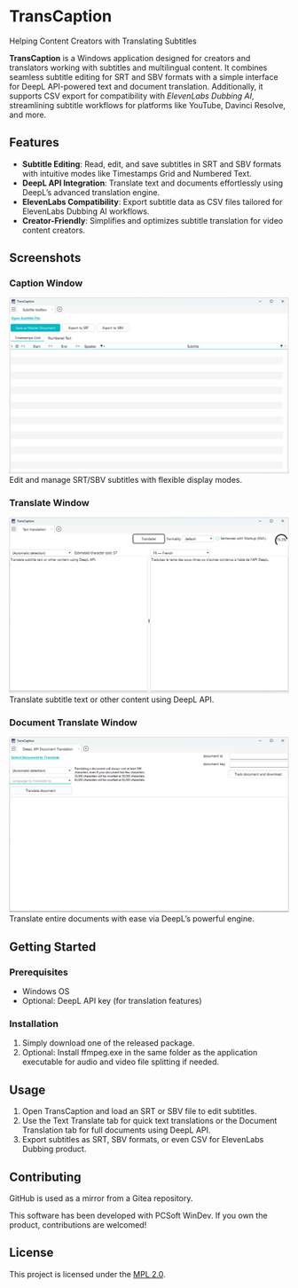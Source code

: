 # TransCaption

Helping Content Creators with Translating Subtitles

**TransCaption** is a Windows application designed for creators and translators working with subtitles and multilingual content. It combines seamless subtitle editing for SRT and SBV formats with a simple interface for DeepL API-powered text and document translation. Additionally, it supports CSV export for compatibility with _ElevenLabs Dubbing AI_, streamlining subtitle workflows for platforms like YouTube, Davinci Resolve, and more.

## Features

- **Subtitle Editing**: Read, edit, and save subtitles in SRT and SBV formats with intuitive modes like Timestamps Grid and Numbered Text.
- **DeepL API Integration**: Translate text and documents effortlessly using DeepL’s advanced translation engine.
- **ElevenLabs Compatibility**: Export subtitle data as CSV files tailored for ElevenLabs Dubbing AI workflows.
- **Creator-Friendly**: Simplifies and optimizes subtitle translation for video content creators.

## Screenshots

### Caption Window
![Caption Window](screenshots/caption_window.png)  
Edit and manage SRT/SBV subtitles with flexible display modes.

### Translate Window
![Translate Window](screenshots/translate_window.png)  
Translate subtitle text or other content using DeepL API.

### Document Translate Window
![Document Translate Window](screenshots/document_translate_window.png)  
Translate entire documents with ease via DeepL’s powerful engine.

## Getting Started

### Prerequisites
- Windows OS
- Optional: DeepL API key (for translation features)

### Installation
1. Simply download one of the released package.
2. Optional: Install ffmpeg.exe in the same folder as the application executable for audio and video file splitting if needed.

## Usage
1. Open TransCaption and load an SRT or SBV file to edit subtitles.
2. Use the Text Translate tab for quick text translations or the Document Translation tab for full documents using DeepL API.
3. Export subtitles as SRT, SBV formats, or even CSV for ElevenLabs Dubbing product.

## Contributing

GitHub is used as a mirror from a Gitea repository.

This software has been developed with PCSoft WinDev. If you own the product, contributions are welcomed!

## License
This project is licensed under the [MPL 2.0](LICENSE).